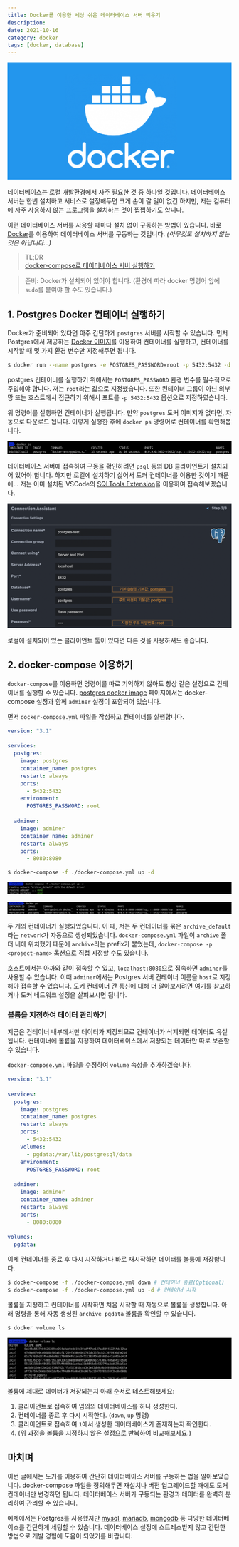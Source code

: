 ```yaml
---
title: Docker를 이용한 세상 쉬운 데이터베이스 서버 띄우기
description:
date: 2021-10-16
category: docker
tags: [docker, database]
---
```


![docker](./img/docker.png)

데이터베이스는 로컬 개발환경에서 자주 필요한 것 중 하나일 것입니다. 데이터베이스 서버는 한번 설치하고 서비스로 설정해두면 크게 손이 갈 일이 없긴 하지만, 저는 컴퓨터에 자주 사용하지 않는 프로그램을 설치하는 것이 찝찝하기도 합니다.

이런 데이터베이스 서버를 사용할 때마다 설치 없이 구동하는 방법이 있습니다. 바로 [Docker](https://docker.com)를 이용하여 데이터베이스 서버를 구동하는 것입니다. _(아무것도 설치하지 않는 것은 아닙니다...)_

> TL;DR \
> [docker-compose로 데이터베이스 서버 실행하기](https://hub.docker.com/_/postgres)

> 준비: Docker가 설치되어 있어야 합니다. (환경에 따라 docker 명령어 앞에 `sudo`를 붙여야 할 수도 있습니다.)

## 1. Postgres Docker 컨테이너 실행하기

Docker가 준비되어 있다면 아주 간단하게 `postgres` 서버를 시작할 수 있습니다. 먼저 Postgres에서 제공하는 [Docker 이미지](https://hub.docker.com/_/postgres)를 이용하여 컨테이너를 실행하고, 컨테이너를 시작할 때 몇 가지 환경 변수만 지정해주면 됩니다.

```sh
$ docker run --name postgres -e POSTGRES_PASSWORD=root -p 5432:5432 -d postgres
```

postgres 컨테이너를 실행하기 위해서는 `POSTGRES_PASSWORD` 환경 변수를 필수적으로 주입해야 합니다. 저는 `root`라는 값으로 지정했습니다. 또한 컨테이너 그룹이 아닌 외부망 또는 호스트에서 접근하기 위해서 포트를 `-p 5432:5432` 옵션으로 지정하였습니다.

위 명령어를 실행하면 컨테이너가 실행됩니다. 만약 `postgres` 도커 이미지가 없다면, 자동으로 다운로드 됩니다. 이렇게 실행한 후에 `docker ps` 명령어로 컨테이너를 확인해봅니다.

![screenshot, 컨테이너 실행 후 결과 확인](./img/docker-ps-after-running-container.png)

데이터베이스 서버에 접속하여 구동을 확인하려면 `psql` 등의 DB 클라이언트가 설치되어 있어야 합니다. 하지만 로컬에 설치하기 싫어서 도커 컨테이너를 이용한 것이기 때문에... 저는 이미 설치된 VSCode의 [SQLTools Extension](https://marketplace.visualstudio.com/items?itemName=mtxr.sqltools)을 이용하여 접속해보겠습니다.

![screenshot, SQLTools를 사용하여 연결 테스트](./img/connection-test.png)

로컬에 설치되어 있는 클라이언트 툴이 있다면 다른 것을 사용하셔도 좋습니다.

## 2. docker-compose 이용하기

`docker-compose`를 이용하면 명령어를 따로 기억하지 않아도 항상 같은 설정으로 컨테이너를 실행할 수 있습니다. [postgres docker image](https://hub.docker.com/_/postgres) 페이지에서는 docker-compose 설정과 함께 `adminer` 설정이 포함되어 있습니다.

먼저 `docker-compose.yml` 파일을 작성하고 컨테이너를 실행합니다.

```yml
version: "3.1"

services:
  postgres:
    image: postgres
    container_name: postgres
    restart: always
    ports:
      - 5432:5432
    environment:
      POSTGRES_PASSWORD: root

  adminer:
    image: adminer
    container_name: adminer
    restart: always
    ports:
      - 8080:8080
```

```sh
$ docker-compose -f ./docker-compose.yml up -d
```

![screenshot, docker-compose를 이용하여 컨테이너 실행](./img/result-after-running-by-docker-compose.png)

![screenshot, docker-compose로 실행한 컨테이너 목록](./img/container-list-after-running-by-docker-compose.png)

두 개의 컨테이너가 실행되었습니다. 이 때, 저는 두 컨테이너를 묶은 `archive_default`라는 `network`가 자동으로 생성되었습니다. `docker-compose.yml` 파일이 `archive` 폴더 내에 위치했기 때문에 `archive`라는 prefix가 붙었는데, `docker-compose -p <project-name>` 옵션으로 직접 지정할 수도 있습니다.

호스트에서는 아까와 같이 접속할 수 있고, `localhost:8080`으로 접속하면 `adminer`를 사용할 수 있습니다. 이때 `adminer`에서는 Postgres 서버 컨테이너 이름을 `host`로 지정해야 접속할 수 있습니다. 도커 컨테이너 간 통신에 대해 더 알아보시려면 [여기](https://docs.docker.com/network/bridge/)를 참고하거나 도커 네트워크 설정을 살펴보시면 됩니다.

### 볼륨을 지정하여 데이터 관리하기

지금은 컨테이너 내부에서만 데이터가 저장되므로 컨테이너가 삭제되면 데이터도 유실됩니다. 컨테이너에 볼륨을 지정하여 데이터베이스에서 저장되는 데이터만 따로 보존할 수 있습니다.

`docker-compose.yml` 파일을 수정하여 `volume` 속성을 추가하겠습니다.

```yml
version: "3.1"

services:
  postgres:
    image: postgres
    container_name: postgres
    restart: always
    ports:
      - 5432:5432
    volumes:
      - pgdata:/var/lib/postgresql/data
    environment:
      POSTGRES_PASSWORD: root

  adminer:
    image: adminer
    container_name: adminer
    restart: always
    ports:
      - 8080:8080

volumes:
  pgdata:
```

이제 컨테이너를 종료 후 다시 시작하거나 바로 재시작하면 데이터를 볼륨에 저장합니다.

```sh
$ docker-compose -f ./docker-compose.yml down # 컨테이너 종료(Optional)
$ docker-compose -f ./docker-compose.yml up -d # 컨테이너 시작
```

볼륨을 지정하고 컨테이너를 시작하면 처음 시작할 때 자동으로 볼륨을 생성합니다. 아래 명령을 통해 자동 생성된 `archive_pgdata` 볼륨을 확인할 수 있습니다.

```sh
$ docker volume ls
```

![screenshot, 볼륨 목록](./img/volume-list.png)

볼륨에 제대로 데이터가 저장되는지 아래 순서로 테스트해보세요:

1. 클라이언트로 접속하여 임의의 데이터베이스를 하나 생성한다.
2. 컨테이너를 종료 후 다시 시작한다. (`down`, `up` 명령)
3. 클라이언트로 접속하여 `1`에서 생성한 데이터베이스가 존재하는지 확인한다.
4. (위 과정을 볼륨을 지정하지 않은 설정으로 반복하여 비교해보세요.)

## 마치며

이번 글에서는 도커를 이용하여 간단히 데이터베이스 서버를 구동하는 법을 알아보았습니다. docker-compose 파일을 정의해두면 재설치나 버전 업그레이드할 때에도 도커 컨테이너만 변경하면 됩니다. 데이터베이스 서버가 구동되는 환경과 데이터를 완벽히 분리하여 관리할 수 있습니다.

예제에서는 Postgres를 사용했지만 [mysql](https://hub.docker.com/_/mysql), [mariadb](https://hub.docker.com/_/mariadb), [mongodb](https://hub.docker.com/_/mongo) 등 다양한 데이터베이스를 간단하게 세팅할 수 있습니다. 데이터베이스 설정에 스트레스받지 않고 간단한 방법으로 개발 경험에 도움이 되었기를 바랍니다.
